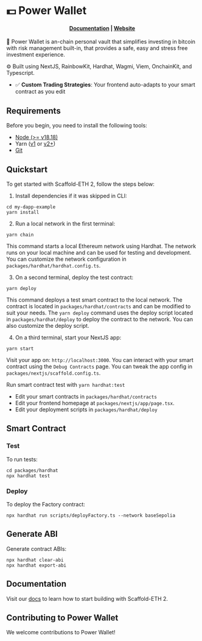 # 💵 Power Wallet

<h4 align="center">
  <a href="https://docs.scaffoldeth.io">Documentation</a> |
  <a href="https://scaffoldeth.io">Website</a>
</h4>

🧪 Power Wallet is an-chain personal vault that simplifies investing in bitcoin with risk management built-in, that provides a safe, easy and stress free investment experience.

⚙️ Built using NextJS, RainbowKit, Hardhat, Wagmi, Viem, OnchainKit, and Typescript.

- ✅ **Custom Trading Strategies**: Your frontend auto-adapts to your smart contract as you edit 

## Requirements

Before you begin, you need to install the following tools:

- [Node (>= v18.18)](https://nodejs.org/en/download/)
- Yarn ([v1](https://classic.yarnpkg.com/en/docs/install/) or [v2+](https://yarnpkg.com/getting-started/install))
- [Git](https://git-scm.com/downloads)

## Quickstart

To get started with Scaffold-ETH 2, follow the steps below:

1. Install dependencies if it was skipped in CLI:

```
cd my-dapp-example
yarn install
```

2. Run a local network in the first terminal:

```
yarn chain
```

This command starts a local Ethereum network using Hardhat. The network runs on your local machine and can be used for testing and development. You can customize the network configuration in `packages/hardhat/hardhat.config.ts`.

3. On a second terminal, deploy the test contract:

```
yarn deploy
```

This command deploys a test smart contract to the local network. The contract is located in `packages/hardhat/contracts` and can be modified to suit your needs. The `yarn deploy` command uses the deploy script located in `packages/hardhat/deploy` to deploy the contract to the network. You can also customize the deploy script.

4. On a third terminal, start your NextJS app:

```
yarn start
```

Visit your app on: `http://localhost:3000`. You can interact with your smart contract using the `Debug Contracts` page. You can tweak the app config in `packages/nextjs/scaffold.config.ts`.

Run smart contract test with `yarn hardhat:test`

- Edit your smart contracts in `packages/hardhat/contracts`
- Edit your frontend homepage at `packages/nextjs/app/page.tsx`. 
- Edit your deployment scripts in `packages/hardhat/deploy`

## Smart Contract

### Test

To run tests:
```
cd packages/hardhat
npx hardhat test
```

### Deploy 

To deploy the Factory contract:
```
npx hardhat run scripts/deployFactory.ts --network baseSepolia
```

## Generate ABI
Generate contract ABIs:
```
npx hardhat clear-abi
npx hardhat export-abi
```

## Documentation

Visit our [docs](https://docs.scaffoldeth.io) to learn how to start building with Scaffold-ETH 2.

## Contributing to Power Wallet

We welcome contributions to Power Wallet!
